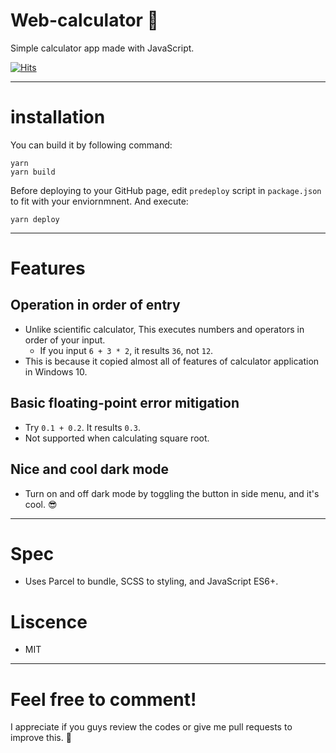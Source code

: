 # Web-calculator 🧮
Simple calculator app made with JavaScript. 

[![Hits](https://hits.seeyoufarm.com/api/count/incr/badge.svg?url=https%3A%2F%2Fgithub.com%2FO-Kreator%2FWeb-calculator&count_bg=%2379C83D&title_bg=%23555555&icon=&icon_color=%23E7E7E7&title=hits&edge_flat=false)](https://hits.seeyoufarm.com)

---

# installation

You can build it by following command:
```shell
yarn
yarn build
```

Before deploying to your GitHub page, edit `predeploy` script in `package.json` to fit with your enviornmnent.
And execute:
```shell
yarn deploy
```

---

# Features

## Operation in order of entry
- Unlike scientific calculator, This executes numbers and operators in order of your input.
  - If you input `6 + 3 * 2`, it results `36`, not `12`.
- This is because it copied almost all of features of calculator application in Windows 10.

## Basic floating-point error mitigation
- Try `0.1 + 0.2`. It results `0.3`.
- Not supported when calculating square root.

## Nice and cool dark mode
- Turn on and off dark mode by toggling the button in side menu, and it's cool. 😎

---

# Spec
- Uses Parcel to bundle, SCSS to styling, and JavaScript ES6+.

# Liscence
- MIT

---

# Feel free to comment!
I appreciate if you guys review the codes or give me pull requests to improve this. 🙏
